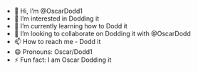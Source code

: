 - 👋 Hi, I’m @OscarDodd1
- 👀 I’m interested in Dodding it
- 🌱 I’m currently learning how to Dodd it
- 💞️ I’m looking to collaborate on Dodding it with @OscarDodd
- 📫 How to reach me - Dodd it
- 😄 Pronouns: Oscar/Dodd1
- ⚡ Fun fact: I am Oscar Dodding it

<!---
identity-fraud/identity-fraud is a ✨ special ✨ repository because its `README.md` (this file) appears on your GitHub profile.
You can click the Preview link to take a look at your changes.
--->
